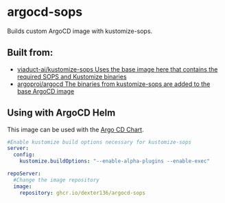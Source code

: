 # argocd-sops
Builds custom ArgoCD image with kustomize-sops.

## Built from:
- [viaduct-ai/kustomize-sops Uses the base image here that contains the required SOPS and Kustomize binaries](https://github.com/viaduct-ai/kustomize-sops)
- [argoproj/argocd The binaries from kustomize-sops are added to the base ArgoCD image](https://github.com/argoproj/argo-cd)


## Using with ArgoCD Helm
This image can be used with the [Argo CD Chart](https://github.com/argoproj/argo-helm/tree/master/charts/argo-cd).

```yaml
#Enable kustomize build options necessary for kustomize-sops
server:
  config:
    kustomize.buildOptions: "--enable-alpha-plugins --enable-exec"

repoServer:
  #Change the image repository
  image:
    repository: ghcr.io/dexter136/argocd-sops
```
